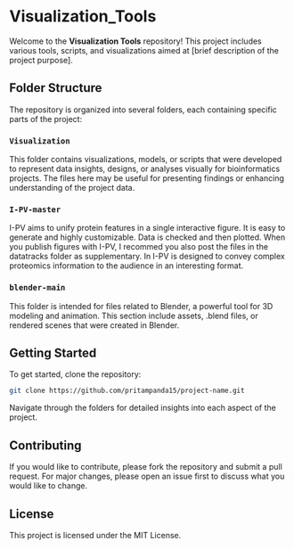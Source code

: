 

# Visualization_Tools

Welcome to the **Visualization Tools** repository! This project includes various tools, scripts, and visualizations aimed at [brief description of the project purpose].

## Folder Structure

The repository is organized into several folders, each containing specific parts of the project:

### `Visualization`
This folder contains visualizations, models, or scripts that were developed to represent data insights, designs, or analyses visually for bioinformatics projects. The files here may be useful for presenting findings or enhancing understanding of the project data.

### `I-PV-master`
I-PV aims to unify protein features in a single interactive figure. It is easy to generate and highly customizable. Data is checked and then plotted. When you publish figures with I-PV, I recommed you also post the files in the datatracks folder as supplementary.
In I-PV is designed to convey complex proteomics information to the audience in an interesting format.
  
### `blender-main`
This folder is intended for files related to Blender, a powerful tool for 3D modeling and animation. This section include assets, .blend files, or rendered scenes that were created in Blender.

## Getting Started

To get started, clone the repository:
```bash
git clone https://github.com/pritampanda15/project-name.git
```

Navigate through the folders for detailed insights into each aspect of the project.

## Contributing

If you would like to contribute, please fork the repository and submit a pull request. For major changes, please open an issue first to discuss what you would like to change.

## License

This project is licensed under the MIT License.
